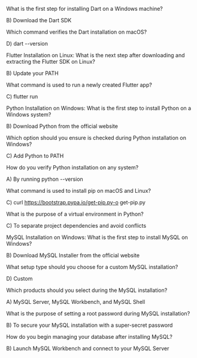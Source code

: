What is the first step for installing Dart on a Windows machine?

B) Download the Dart SDK

Which command verifies the Dart installation on macOS?

D) dart --version

Flutter Installation on Linux:
What is the next step after downloading and extracting the Flutter SDK on Linux?

B) Update your PATH

What command is used to run a newly created Flutter app?

C) flutter run

Python Installation on Windows:
What is the first step to install Python on a Windows system?

B) Download Python from the official website

Which option should you ensure is checked during Python installation on Windows?

C) Add Python to PATH

How do you verify Python installation on any system?

A) By running python --version

What command is used to install pip on macOS and Linux?

C) curl https://bootstrap.pypa.io/get-pip.py-o get-pip.py

What is the purpose of a virtual environment in Python?

C) To separate project dependencies and avoid conflicts

MySQL Installation on Windows:
What is the first step to install MySQL on Windows?

B) Download MySQL Installer from the official website

What setup type should you choose for a custom MySQL installation?

D) Custom

Which products should you select during the MySQL installation?

A) MySQL Server, MySQL Workbench, and MySQL Shell

What is the purpose of setting a root password during MySQL installation?

B) To secure your MySQL installation with a super-secret password

How do you begin managing your database after installing MySQL?

B) Launch MySQL Workbench and connect to your MySQL Server
